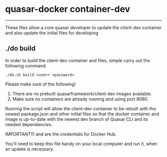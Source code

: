 # quasar-docker container-dev
___

These files allow a core quasar developer to update the client-dev container and also update the initial files for developing 

## ./do build

In order to build the client-dev container and files, simple carry out the following command.

`./do.sh build <user> <password>`

Please make sure of the following!

1. There are no prebuilt quasarframework/client-dev images available.
2. Make sure no containers are already running and using port 8080. 

Running the script will allow the client-dev container to be rebuilt with the newest package.json and other initial files so that the docker container and image is up-to-date with the newest dev branch of Quasar CLI and its needed dependencies.

IMPORTANT!!!
<user> and <password> are the credentials for Docker Hub. 

You'll need to keep this file handy on your local computer and run it, when an update is necessary.
